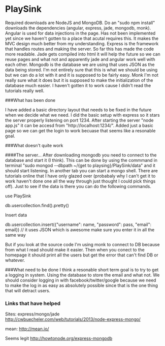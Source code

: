 PlaySink
====

Required downloads are NodeJS and MongoDB. Do an "sudo npm install" downloads the dependencies (angular, express, jade, mongodb, monk). Angular is used for data injections in the page. Has not been implemented yet since we haven't gotten to a place that acutal requires this. It makes the MVC design much better from my understanding. Express is the framework that handles routes and making the server. So far this has made the code more readable. Jade gets compiled into html it will help the future so we can reuse pages and what not and apparently jade and angular work well with each other. Mongodb is the database we are using that uses JSON as the data being stored. I'm not entirely sure that this is what we should be using but we can do a lot with it and it is supposed to be fairly easy. Monk I'm not really sure what it does but it is supposed to make the initialization of the database much easier. I haven't gotten it to work cause I didn't read the tutorials really well.

###What has been done

I have added a basic directory layout that needs to be fixed in the future when we decide what we need. I did the basic setup with express so it stars the server properly listening on port 1234. After starting the server "node app.js" it can be accesd from "http://localhost:1234/". Added just a basic page so we can get the login to work becuase that seems like a resonable goal.

###What doesn't quite work

####The server...
After downloading mongodb you need to connect to the database and start it (I think). This can be done by using the commmand in terminal "sudo mongod --dbpath ~/{get to playsing}/PlaySink/data" and it should start listening. In another tab you can start a mongo shell. There are tutorials online that I have only glazed over (probabaly why I can't get it to work haven't done one all the way through just thought I could pick things off). Just to see if the data is there you can do the following commands.

use PlaySink

db.usercollection.find().pretty()

Insert data

db.usercollection.insert({"username": name, "password": pass, "email": email}) // it uses JSON which is awesome make sure you enter it in all the same way

But if you look at the source code I'm using monk to connect to DB because from what I read should make it easier. Then when you conect to the homepage it should print all the users but get the error that can't find DB or whatever.

###What need to be done
I think a resonable short term goal is to try to get a logging in system. Using the database to store the email and what not. We should consider logging in with facebook/twitter/google because we need to make the log in as easy as absolutely possible since that is the one thing that will detract users.

### Links that have helped
Sites:
express/mongo/jade
http://cwbuecheler.com/web/tutorials/2013/node-express-mongo/

mean:
http://mean.io/

Seems legit
http://howtonode.org/express-mongodb
